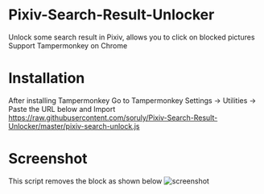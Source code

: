 # Pixiv-Search-Result-Unlocker
Unlock some search result in Pixiv, allows you to click on blocked pictures  
Support Tampermonkey on Chrome

# Installation
After installing Tampermonkey
Go to Tampermonkey Settings -> Utilities -> Paste the URL below and Import
https://raw.githubusercontent.com/soruly/Pixiv-Search-Result-Unlocker/master/pixiv-search-unlock.js

# Screenshot
This script removes the block as shown below
![screenshot](https://na.cx/i/d19Uxg.jpg)
